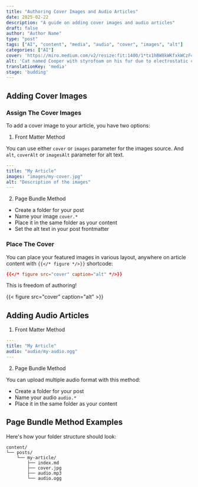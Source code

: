 ```yaml
---
title: "Authoring Cover Images and Audio Articles"
date: 2025-02-22
description: "A guide on adding cover images and audio articles"
draft: false
author: "Author Name"
type: "post"
tags: ["AI", "content", "media", "audio", "cover", "images", "alt"]
categories: ["AI"]
cover: 'https://miro.medium.com/v2/resize:fit:1400/1*tx1hBW8kWKfxkWCzF4An8A.jpeg'
alt: 'Cat named Cooper with styrofoam on his fur due to electrostatic charge.'
translationKey: 'media'
stage: 'budding'
---
```


## Adding Cover Images

### Assign The Cover Images

To add a cover image to your article, you have two options:

1. Front Matter Method

You can use either `cover` or `images` parameter for the images source.
And `alt`, `coverAlt` or `imagesAlt` parameter for alt text.

```yaml
---
title: "My Article"
images: "images/my-cover.jpg"
alt: "Description of the images"
---
```

2. Page Bundle Method

- Create a folder for your post
- Name your image `cover.*`
- Place it in the same folder as your content
- Set the alt text in your post frontmatter

### Place The Cover

You can place your featured images in various layout, anywhere on article content with `{{</* figure */>}}` shortcode:

```toml
{{</* figure src="cover" caption="alt" */>}}
```

This is freedom of authoring!

{{< figure src="cover" caption="alt" >}}


## Adding Audio Articles

1. Front Matter Method

```yaml
---
title: "My Article"
audio: "audio/my-audio.ogg"
---
```

2. Page Bundle Method

You can upload multiple audio format with this method:

- Create a folder for your post
- Name your audio `audio.*`
- Place it in the same folder as your content

## Page Bundle Method Examples

Here's how your folder structure should look:

    content/
    └── posts/
        └── my-article/
            ├── index.md
            ├── cover.jpg
            ├── audio.mp3
            └── audio.ogg